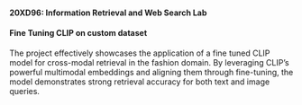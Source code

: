 #### 20XD96: Information Retrieval and Web Search Lab  

#### Fine Tuning CLIP on custom dataset  
The project effectively showcases the application of a fine tuned CLIP model for cross-modal retrieval in the fashion domain. By leveraging CLIP’s powerful multimodal embeddings and aligning them through fine-tuning, the model demonstrates strong retrieval accuracy for both text and image queries.
